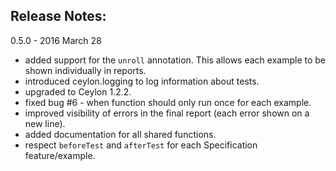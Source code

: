 ## Release Notes:

0.5.0 - 2016 March 28

* added support for the `unroll` annotation. This allows each example to be shown individually in reports.
* introduced ceylon.logging to log information about tests.
* upgraded to Ceylon 1.2.2.
* fixed bug #6 - when function should only run once for each example.
* improved visibility of errors in the final report (each error shown on a new line).
* added documentation for all shared functions.
* respect `beforeTest` and `afterTest` for each Specification feature/example.


